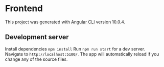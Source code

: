 # Frontend

This project was generated with [Angular CLI](https://github.com/angular/angular-cli) version 10.0.4.

## Development server

Install dependencies `npm install`
Run `npm run start` for a dev server. Navigate to `http://localhost:5100/`. The app will automatically reload if you change any of the source files.
